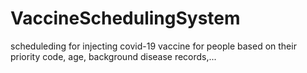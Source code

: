 # VaccineSchedulingSystem
scheduleding for injecting covid-19 vaccine for people based on their priority code, age, background disease records,...
